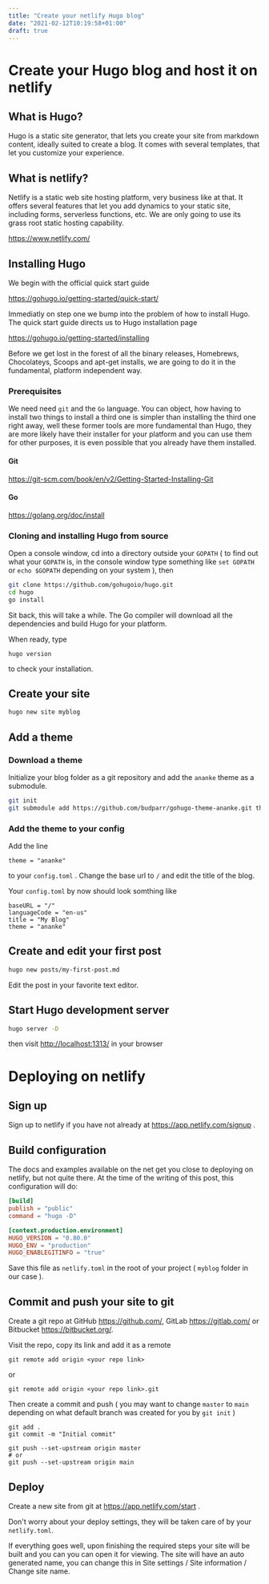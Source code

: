```yaml
---
title: "Create your netlify Hugo blog"
date: "2021-02-12T10:19:58+01:00"
draft: true
---
```


# Create your Hugo blog and host it on netlify

## What is Hugo?

Hugo is a static site generator, that lets you create your site from markdown content, ideally suited to create a blog. It comes with several templates, that let you customize your experience.

## What is netlify?

Netlify is a static web site hosting platform, very business like at that. It offers several features that let you add dynamics to your static site, including forms, serverless functions, etc. We are only going to use its grass root static hosting capability.

https://www.netlify.com/

## Installing Hugo

We begin with the official quick start guide

https://gohugo.io/getting-started/quick-start/

Immediatly on step one we bump into the problem of how to install Hugo. The quick start guide directs us to Hugo installation page

https://gohugo.io/getting-started/installing

Before we get lost in the forest of all the binary releases, Homebrews, Chocolateys, Scoops and apt-get installs, we are going to do it in the fundamental, platform independent way.

### Prerequisites

We need need `git` and the `Go` language. You can object, how having to install two things to install a third one is simpler than installing the third one right away, well these former tools are more fundamental than Hugo, they are more likely have their installer for your platform and you can use them for other purposes, it is even possible that you already have them installed.

#### Git

https://git-scm.com/book/en/v2/Getting-Started-Installing-Git

#### Go

https://golang.org/doc/install

### Cloning and installing Hugo from source

Open a console window, cd into a directory outside your `GOPATH` ( to find out what your `GOPATH` is, in the console window type something like `set GOPATH` or `echo $GOPATH` depending on your system ), then

```bash
git clone https://github.com/gohugoio/hugo.git
cd hugo
go install
```

Sit back, this will take a while. The Go compiler will download all the dependencies and build Hugo for your platform.

When ready, type

```
hugo version
```

to check your installation.

## Create your site

```bash
hugo new site myblog
```

## Add a theme

### Download a theme

Initialize your blog folder as a git repository and add the `ananke` theme as a submodule.

```bash
git init
git submodule add https://github.com/budparr/gohugo-theme-ananke.git themes/ananke
```

### Add the theme to your config

Add the line

```
theme = "ananke"
```

to your `config.toml` . Change the base url to `/` and edit the title of the blog.

Your `config.toml` by now should look somthing like

```
baseURL = "/"
languageCode = "en-us"
title = "My Blog"
theme = "ananke"
```

## Create and edit your first post

```bash
hugo new posts/my-first-post.md
```

Edit the post in your favorite text editor.

## Start Hugo development server

```bash
hugo server -D
```

then visit [http://localhost:1313/](http://localhost:1313/) in your browser

# Deploying on netlify

## Sign up

Sign up to netlify if you have not already at https://app.netlify.com/signup .

## Build configuration

The docs and examples available on the net get you close to deploying on netlify, but not quite there. At the time of the writing of this post, this configuration will do:

```toml
[build]
publish = "public"
command = "hugo -D"

[context.production.environment]
HUGO_VERSION = "0.80.0"
HUGO_ENV = "production"
HUGO_ENABLEGITINFO = "true"
```

Save this file as `netlify.toml` in the root of your project ( `myblog` folder in our case ).

## Commit and push your site to git

Create a git repo at GitHub https://github.com/, GitLab https://gitlab.com/ or Bitbucket https://bitbucket.org/.

Visit the repo, copy its link and add it as a remote

```
git remote add origin <your repo link>
```

or

```
git remote add origin <your repo link>.git
```

Then create a commit and push ( you may want to change `master` to `main` depending on what default branch was created for you by `git init` )

```
git add .
git commit -m "Initial commit"

git push --set-upstream origin master
# or
git push --set-upstream origin main
```

## Deploy

Create a new site from git at https://app.netlify.com/start .

Don't worry about your deploy settings, they will be taken care of by your `netlify.toml`.

If everything goes well, upon finishing the required steps your site will be built and you can you can open it for viewing. The site will have an auto generated name, you can change this in Site settings / Site information / Change site name.

